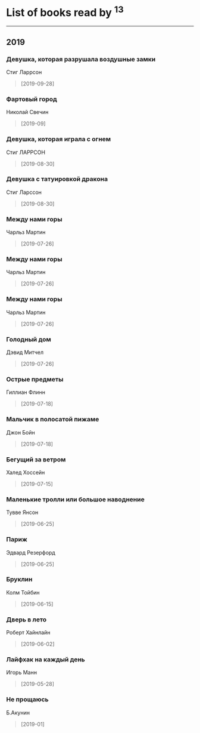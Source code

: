 # List of books read by [](https://plus.google.com/u/0/110931306939441771638/)<sup>13</sup>
---

## 2019

### Девушка, которая разрушала воздушные замки
Стиг Ларрсон
> [2019-09-28] 


### Фартовый город
Николай Свечин
> [2019-09] 


### Девушка, которая играла с огнем
Стиг ЛАРРСОН
> [2019-08-30] 


### Девушка с татуировкой дракона
Стиг Ларссон
> [2019-08-30] 


### Между нами горы
Чарльз Мартин
> [2019-07-26] 


### Между нами горы
Чарльз Мартин
> [2019-07-26] 


### Между нами горы
Чарльз Мартин
> [2019-07-26] 


### Голодный дом
Дэвид Митчел
> [2019-07-26] 


### Острые предметы
Гиллиан Флинн
> [2019-07-18] 


### Мальчик в полосатой пижаме
Джон Бойн
> [2019-07-18] 


### Бегущий за ветром
Халед Хоссейн
> [2019-07-15] 


### Маленькие тролли или большое наводнение
Тувве Янсон
> [2019-06-25] 


### Париж
Эдвард Резерфорд
> [2019-06-25] 


### Бруклин
Колм Тойбин
> [2019-06-15] 


### Дверь в лето
Роберт Хайнлайн
> [2019-06-02] 


### Лайфхак на каждый день
Игорь Манн
> [2019-05-28] 


### Не прощаюсь
Б.Акунин
> [2019-01] 



